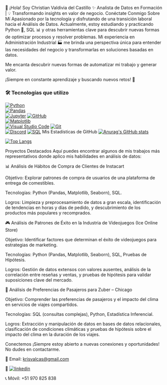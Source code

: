 👋 ¡Hola! Soy Christian Valdivia del Castillo
✨ Analista de Datos en Formación | 💡 Transformando insights en valor de negocio.
Conéctate Conmigo
Sobre Mí
Apasionado por la tecnología y disfrutando de una transición laboral hacia el Análisis de Datos. Actualmente, estoy estudiando y practicando Python 🐍, SQL 📊 y otras herramientas clave para descubrir nuevas formas de optimizar procesos y resolver problemas. Mi experiencia en Administración Industrial 🏭 me brinda una perspectiva única para entender las necesidades del negocio y transformarlas en soluciones basadas en datos.

Me encanta descubrir nuevas formas de automatizar mi trabajo y generar valor.

¡Siempre en constante aprendizaje y buscando nuevos retos! 🚀

### 🛠️ Tecnologías que utilizo  

[![Python](https://img.shields.io/badge/Python-3776AB?style=for-the-badge&logo=python&logoColor=white)](https://www.python.org/)  
[![Pandas](https://img.shields.io/badge/Pandas-150458?style=for-the-badge&logo=pandas&logoColor=white)](https://pandas.pydata.org/)  
[![Jupyter](https://img.shields.io/badge/Jupyter-F37626?style=for-the-badge&logo=jupyter&logoColor=white)](https://jupyter.org/)
[![GitHub](https://img.shields.io/badge/GitHub-181717?style=for-the-badge&logo=github&logoColor=white)](https://github.com/)  
[![Matplotlib](https://img.shields.io/badge/Matplotlib-11557C?style=for-the-badge&logo=plotly&logoColor=white)](https://matplotlib.org/)  
[![Visual Studio Code](https://img.shields.io/badge/VS_Code-007ACC?style=for-the-badge&logo=visual-studio-code&logoColor=white)](https://code.visualstudio.com/)
[![Git](https://img.shields.io/badge/Git-F05032?style=for-the-badge&logo=git&logoColor=white)](https://git-scm.com/)  
[![Discord](https://img.shields.io/badge/Discord-5865F2?style=for-the-badge&logo=discord&logoColor=white)](https://discord.com/)
[![SQL](https://img.shields.io/badge/SQL-4479A1?style=for-the-badge&logo=postgresql&logoColor=white)](https://www.postgresql.org/)
Mis Estadísticas de GitHub
[![Anurag's GitHub stats](https://github-readme-stats.vercel.app/api?username=Krisvalcas&show_icons=true&theme=dark)](https://github.com/anuraghazra/github-readme-stats)

[![Top Langs](https://github-readme-stats.vercel.app/api/top-langs/?username=Krisvalcas&layout=compact&theme=dark)](https://github.com/anuraghazra/github-readme-stats)


Proyectos Destacados
Aquí puedes encontrar algunos de mis trabajos más representativos donde aplico mis habilidades en análisis de datos:

📊 Análisis de Hábitos de Compra de Clientes de Instacart

Objetivo: Explorar patrones de compra de usuarios de una plataforma de entrega de comestibles.

Tecnologías: Python (Pandas, Matplotlib, Seaborn), SQL.

Logros: Limpieza y preprocesamiento de datos a gran escala, identificación de tendencias en horas y días de pedido, y descubrimiento de los productos más populares y recomprados.


🎮 Análisis de Patrones de Éxito en la Industria de Videojuegos (Ice Online Store)

Objetivo: Identificar factores que determinan el éxito de videojuegos para estrategias de marketing.

Tecnologías: Python (Pandas, Matplotlib, Seaborn), SQL, Pruebas de Hipótesis.

Logros: Gestión de datos extensos con valores ausentes, análisis de la correlación entre reseñas y ventas, y pruebas de hipótesis para validar suposiciones clave del mercado.



🚕 Análisis de Preferencias de Pasajeros para Zuber – Chicago

Objetivo: Comprender las preferencias de pasajeros y el impacto del clima en servicios de viajes compartidos.

Tecnologías: SQL (consultas complejas), Python, Estadística Inferencial.

Logros: Extracción y manipulación de datos en bases de datos relacionales, clasificación de condiciones climáticas y pruebas de hipótesis sobre el impacto del clima en la duración de los viajes.



Conectemos
¡Siempre estoy abierto a nuevas conexiones y oportunidades! No dudes en contactarme.

📧 Email: krisvalcas@gmail.com

💼 [![linkedin](https://img.shields.io/badge/linkedin-3776AB?style=for-the-badge&logo=linkedin&logoColor=white)](https://www.linkedin.com/in/christian-valdivia-2a18ab196/)

📞 Móvil: +51 970 825 838
